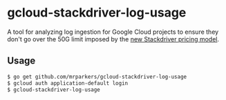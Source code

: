 # gcloud-stackdriver-log-usage

A tool for analyzing log ingestion for Google Cloud projects to ensure they don't go over the 50G
limit imposed by the [new Stackdriver pricing model](https://cloud.google.com/stackdriver/pricing_v2).

## Usage

```bash
$ go get github.com/mrparkers/gcloud-stackdriver-log-usage
$ gcloud auth application-default login
$ gcloud-stackdriver-log-usage
```
